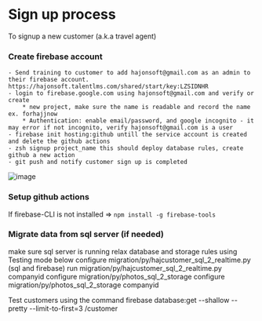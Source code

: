 ﻿# Sign up process

To signup a new customer (a.k.a travel agent)

### Create firebase account

```
- Send training to customer to add hajonsoft@gmail.com as an admin to their firebase account. https://hajonsoft.talentlms.com/shared/start/key:LZSIDNHR
- login to firebase.google.com using hajonsoft@gmail.com and verify or create
    * new project, make sure the name is readable and record the name ex. forhajjnow
    * Authentication: enable email/password, and google incognito - it may error if not incognito, verify hajonsoft@gmail.com is a user
- firebase init hosting:github untill the service account is created and delete the github actions 
- zsh signup project_name this should deploy database rules, create github a new action 
- git push and notify customer sign up is completed
```

![image](https://user-images.githubusercontent.com/9623964/121272329-86ea4f00-c87a-11eb-83d5-fbbb948e5e56.png)

### Setup github actions

If firebase-CLI is not installed => `npm install -g firebase-tools`

### Migrate data from sql server (if needed)
make sure sql server is running
relax database and storage rules using Testing mode below 
configure migration/py/hajcustomer_sql_2_realtime.py (sql and firebase)
run migration/py/hajcustomer_sql_2_realtime.py companyid
configure migration/py/photos_sql_2_storage
configure migration/py/photos_sql_2_storage companyid

Test customers using the command
firebase database:get --shallow --pretty --limit-to-first=3 /customer
